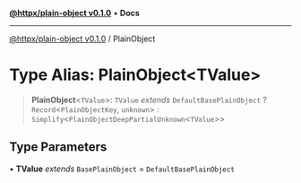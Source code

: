 [**@httpx/plain-object v0.1.0**](../README.md) • **Docs**

***

[@httpx/plain-object v0.1.0](../README.md) / PlainObject

# Type Alias: PlainObject\<TValue\>

> **PlainObject**\<`TValue`\>: `TValue` *extends* `DefaultBasePlainObject` ? `Record`\<`PlainObjectKey`, `unknown`\> : `Simplify`\<`PlainObjectDeepPartialUnknown`\<`TValue`\>\>

## Type Parameters

• **TValue** *extends* `BasePlainObject` = `DefaultBasePlainObject`
